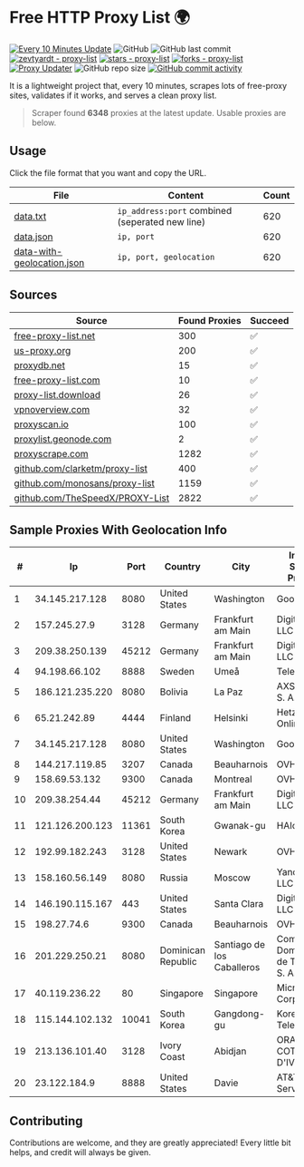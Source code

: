 
# Free HTTP Proxy List 🌍

[![Every 10 Minutes Update](https://github.com/mertguvencli/http-proxy-list/actions/workflows/main.yml/badge.svg?branch=main)](https://github.com/mertguvencli/http-proxy-list/actions/workflows/main.yml)
![GitHub](https://img.shields.io/github/license/mertguvencli/http-proxy-list)
![GitHub last commit](https://img.shields.io/github/last-commit/mertguvencli/http-proxy-list)
[![zevtyardt - proxy-list](https://img.shields.io/static/v1?label=zevtyardt&message=proxy-list&color=blue&logo=github)](https://github.com/zevtyardt/proxy-list "Go to GitHub repo")
[![stars - proxy-list](https://img.shields.io/github/stars/zevtyardt/proxy-list?style=social)](https://github.com/zevtyardt/proxy-list)
[![forks - proxy-list](https://img.shields.io/github/forks/zevtyardt/proxy-list?style=social)](https://github.com/zevtyardt/proxy-list)
[![Proxy Updater](https://github.com/zevtyardt/proxy-list/workflows/Proxy%20Updater/badge.svg)](https://github.com/zevtyardt/proxy-list/actions?query=workflow:"Proxy+Updater")
![GitHub repo size](https://img.shields.io/github/repo-size/zevtyardt/proxy-list)
[![GitHub commit activity](https://img.shields.io/github/commit-activity/m/zevtyardt/proxy-list?logo=commits)](https://github.com/zevtyardt/proxy-list/commits/main)

It is a lightweight project that, every 10 minutes, scrapes lots of free-proxy sites, validates if it works, and serves a clean proxy list.

> Scraper found **6348** proxies at the latest update. Usable proxies are below.

## Usage

Click the file format that you want and copy the URL.

|File|Content|Count|
|----|-------|-----|
|[data.txt](https://raw.githubusercontent.com/mertguvencli/http-proxy-list/main/proxy-list/data.txt)|`ip_address:port` combined (seperated new line)|620|
|[data.json](https://raw.githubusercontent.com/mertguvencli/http-proxy-list/main/proxy-list/data.json)|`ip, port`|620|
|[data-with-geolocation.json](https://raw.githubusercontent.com/mertguvencli/http-proxy-list/main/proxy-list/data-with-geolocation.json)|`ip, port, geolocation`|620|

## Sources

|Source|Found Proxies|Succeed|
|------|-------------|-------|
|[free-proxy-list.net](https://free-proxy-list.net)|300|✅|
|[us-proxy.org](https://www.us-proxy.org)|200|✅|
|[proxydb.net](http://proxydb.net)|15|✅|
|[free-proxy-list.com](https://free-proxy-list.com/?page=&port=&type%5B%5D=http&type%5B%5D=https&up_time=0&search=Search)|10|✅|
|[proxy-list.download](https://www.proxy-list.download/HTTP)|26|✅|
|[vpnoverview.com](https://vpnoverview.com/privacy/anonymous-browsing/free-proxy-servers)|32|✅|
|[proxyscan.io](https://www.proxyscan.io)|100|✅|
|[proxylist.geonode.com](https://proxylist.geonode.com/api/proxy-list?limit=300&page=1&sort_by=lastChecked&sort_type=desc&protocols=http,https)|2|✅|
|[proxyscrape.com](https://api.proxyscrape.com/v2/?request=displayproxies&protocol=http&timeout=10000&country=all&ssl=all&anonymity=all)|1282|✅|
|[github.com/clarketm/proxy-list](https://raw.githubusercontent.com/clarketm/proxy-list/master/proxy-list-raw.txt)|400|✅|
|[github.com/monosans/proxy-list](https://raw.githubusercontent.com/monosans/proxy-list/main/proxies/http.txt)|1159|✅|
|[github.com/TheSpeedX/PROXY-List](https://raw.githubusercontent.com/TheSpeedX/PROXY-List/master/http.txt)|2822|✅|


## Sample Proxies With Geolocation Info

|#|Ip|Port|Country|City|Internet Service Provider|
|-|--|----|-------|----|-------------------------|
|1|34.145.217.128|8080|United States|Washington|Google LLC|
|2|157.245.27.9|3128|Germany|Frankfurt am Main|DigitalOcean, LLC|
|3|209.38.250.139|45212|Germany|Frankfurt am Main|DigitalOcean, LLC|
|4|94.198.66.102|8888|Sweden|Umeå|Telecom3|
|5|186.121.235.220|8080|Bolivia|La Paz|AXS Bolivia S. A.|
|6|65.21.242.89|4444|Finland|Helsinki|Hetzner Online GmbH|
|7|34.145.217.128|8080|United States|Washington|Google LLC|
|8|144.217.119.85|3207|Canada|Beauharnois|OVH Hosting|
|9|158.69.53.132|9300|Canada|Montreal|OVH SAS|
|10|209.38.254.44|45212|Germany|Frankfurt am Main|DigitalOcean, LLC|
|11|121.126.200.123|11361|South Korea|Gwanak-gu|HAIonNet|
|12|192.99.182.243|3128|United States|Newark|OVH Hosting|
|13|158.160.56.149|8080|Russia|Moscow|Yandex.Cloud LLC|
|14|146.190.115.167|443|United States|Santa Clara|DigitalOcean, LLC|
|15|198.27.74.6|9300|Canada|Beauharnois|OVH SAS|
|16|201.229.250.21|8080|Dominican Republic|Santiago de los Caballeros|Compañía Dominicana de Teléfonos S. A.|
|17|40.119.236.22|80|Singapore|Singapore|Microsoft Corporation|
|18|115.144.102.132|10041|South Korea|Gangdong-gu|Korea Telecom|
|19|213.136.101.40|3128|Ivory Coast|Abidjan|ORANGE COTE D'IVOIRE|
|20|23.122.184.9|8888|United States|Davie|AT&T Services, Inc.|



## Contributing

Contributions are welcome, and they are greatly appreciated! Every
little bit helps, and credit will always be given.


